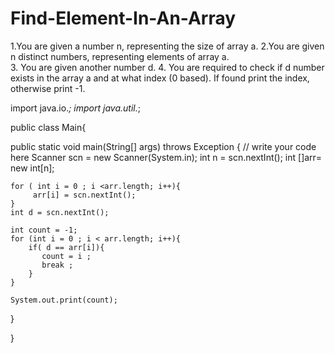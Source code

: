 # Find-Element-In-An-Array
1.You are given a number n, representing the size of array a. 2.You are given n distinct numbers, representing elements of array a.  
3. You are given another number d.
4. You are required to check if d number exists in the array a and at what index (0 based). If found print the index, otherwise print -1.

import java.io.*;
import java.util.*;

public class Main{

public static void main(String[] args) throws Exception {
    // write your code here
    Scanner scn = new Scanner(System.in);
    int n = scn.nextInt();
    int []arr= new int[n];
    
    for ( int i = 0 ; i <arr.length; i++){
         arr[i] = scn.nextInt();
    }
    int d = scn.nextInt();
    
    int count = -1;
    for (int i = 0 ; i < arr.length; i++){
        if( d == arr[i]){
           count = i ;
           break ;
        }
    }
       
    System.out.print(count);
 }

}
